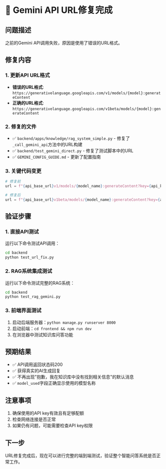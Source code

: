 # 🎯 Gemini API URL修复完成

## 问题描述
之前的Gemini API调用失败，原因是使用了错误的URL格式。

## 修复内容

### 1. 更新API URL格式
- **错误的URL格式**: `https://generativelanguage.googleapis.com/v1/models/{model}:generateContent`
- **正确的URL格式**: `https://generativelanguage.googleapis.com/v1beta/models/{model}:generateContent`

### 2. 修复的文件
- ✅ `backend/apps/knowledge/rag_system_simple.py` - 修复了`_call_gemini_api`方法中的URL构建
- ✅ `backend/test_gemini_direct.py` - 修复了测试脚本中的URL
- ✅ `GEMINI_CONFIG_GUIDE.md` - 更新了配置指南

### 3. 关键代码变更
```python
# 修复前
url = f"{api_base_url}v1/models/{model_name}:generateContent?key={api_key}"

# 修复后
url = f"{api_base_url}v1beta/models/{model_name}:generateContent?key={api_key}"
```

## 验证步骤

### 1. 直接API测试
运行以下命令测试API调用：
```bash
cd backend
python test_url_fix.py
```

### 2. RAG系统集成测试
运行以下命令测试完整的RAG系统：
```bash
cd backend
python test_rag_gemini.py
```

### 3. 前端界面测试
1. 启动后端服务器：`python manage.py runserver 8000`
2. 启动前端：`cd frontend && npm run dev`
3. 在浏览器中测试知识库问答功能

## 预期结果
- ✅ API调用返回状态码200
- ✅ 获得真实的AI生成回复
- ✅ 不再出现"抱歉，我在知识库中没有找到相关信息"的默认消息
- ✅ `model_used`字段正确显示使用的模型名称

## 注意事项
1. 确保使用的API key有效且有足够配额
2. 检查网络连接是否正常
3. 如果仍有问题，可能需要检查API key权限

## 下一步
URL修复完成后，现在可以进行完整的端到端测试，验证整个智能问答系统是否正常工作。
